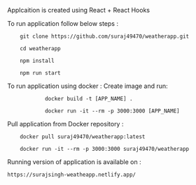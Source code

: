 Applcaition is created using React + React Hooks


To run application follow below steps :


        git clone https://github.com/suraj49470/weatherapp.git
        
        cd weatherapp
        
        npm install
        
        npm run start


To run application using docker :
        Create image and run:

                docker build -t [APP_NAME] .

                docker run -it --rm -p 3000:3000 [APP_NAME]
        

Pull application from Docker repository :

        docker pull suraj49470/weatherapp:latest

        docker run -it --rm -p 3000:3000 suraj49470/weatherapp







Running version of application is available on :

    https://surajsingh-weatheapp.netlify.app/
